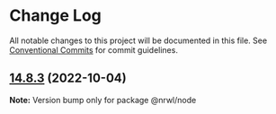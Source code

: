 # Change Log

All notable changes to this project will be documented in this file.
See [Conventional Commits](https://conventionalcommits.org) for commit guidelines.

## [14.8.3](https://github.com/nrwl/nx/compare/14.8.2...14.8.3) (2022-10-04)

**Note:** Version bump only for package @nrwl/node
